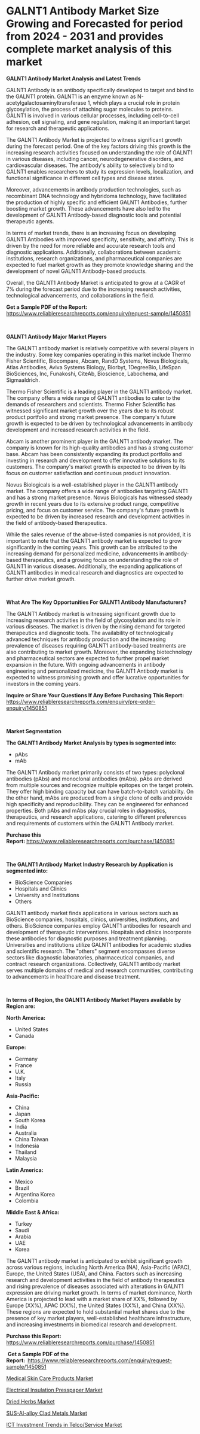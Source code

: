 <p><h1>GALNT1 Antibody Market Size Growing and Forecasted for period from 2024 - 2031 and provides complete market analysis of this market</h1></p><p><strong>GALNT1 Antibody Market Analysis and Latest Trends</strong></p>
<p><p>GALNT1 Antibody is an antibody specifically developed to target and bind to the GALNT1 protein. GALNT1 is an enzyme known as N-acetylgalactosaminyltransferase 1, which plays a crucial role in protein glycosylation, the process of attaching sugar molecules to proteins. GALNT1 is involved in various cellular processes, including cell-to-cell adhesion, cell signaling, and gene regulation, making it an important target for research and therapeutic applications.</p><p>The GALNT1 Antibody Market is projected to witness significant growth during the forecast period. One of the key factors driving this growth is the increasing research activities focused on understanding the role of GALNT1 in various diseases, including cancer, neurodegenerative disorders, and cardiovascular diseases. The antibody's ability to selectively bind to GALNT1 enables researchers to study its expression levels, localization, and functional significance in different cell types and disease states.</p><p>Moreover, advancements in antibody production technologies, such as recombinant DNA technology and hybridoma technology, have facilitated the production of highly specific and efficient GALNT1 Antibodies, further boosting market growth. These advancements have also led to the development of GALNT1 Antibody-based diagnostic tools and potential therapeutic agents.</p><p>In terms of market trends, there is an increasing focus on developing GALNT1 Antibodies with improved specificity, sensitivity, and affinity. This is driven by the need for more reliable and accurate research tools and diagnostic applications. Additionally, collaborations between academic institutions, research organizations, and pharmaceutical companies are expected to fuel market growth as they promote knowledge sharing and the development of novel GALNT1 Antibody-based products.</p><p>Overall, the GALNT1 Antibody Market is anticipated to grow at a CAGR of 7% during the forecast period due to the increasing research activities, technological advancements, and collaborations in the field.</p></p>
<p><strong>Get a Sample PDF of the Report:&nbsp;</strong> <a href="https://www.reliableresearchreports.com/enquiry/request-sample/1450851">https://www.reliableresearchreports.com/enquiry/request-sample/1450851</a></p>
<p>&nbsp;</p>
<p><strong>GALNT1 Antibody Major Market Players</strong></p>
<p><p>The GALNT1 antibody market is relatively competitive with several players in the industry. Some key companies operating in this market include Thermo Fisher Scientific, Biocompare, Abcam, RandD Systems, Novus Biologicals, Atlas Antibodies, Aviva Systems Biology, Biorbyt, 1DegreeBio, LifeSpan BioSciences, Inc, Funakoshi, CiteAb, Bioscience, Labochema, and Sigmaaldrich.</p><p>Thermo Fisher Scientific is a leading player in the GALNT1 antibody market. The company offers a wide range of GALNT1 antibodies to cater to the demands of researchers and scientists. Thermo Fisher Scientific has witnessed significant market growth over the years due to its robust product portfolio and strong market presence. The company's future growth is expected to be driven by technological advancements in antibody development and increased research activities in the field.</p><p>Abcam is another prominent player in the GALNT1 antibody market. The company is known for its high-quality antibodies and has a strong customer base. Abcam has been consistently expanding its product portfolio and investing in research and development to offer innovative solutions to its customers. The company's market growth is expected to be driven by its focus on customer satisfaction and continuous product innovation.</p><p>Novus Biologicals is a well-established player in the GALNT1 antibody market. The company offers a wide range of antibodies targeting GALNT1 and has a strong market presence. Novus Biologicals has witnessed steady growth in recent years due to its extensive product range, competitive pricing, and focus on customer service. The company's future growth is expected to be driven by increased research and development activities in the field of antibody-based therapeutics.</p><p>While the sales revenue of the above-listed companies is not provided, it is important to note that the GALNT1 antibody market is expected to grow significantly in the coming years. This growth can be attributed to the increasing demand for personalized medicine, advancements in antibody-based therapeutics, and a growing focus on understanding the role of GALNT1 in various diseases. Additionally, the expanding applications of GALNT1 antibodies in medical research and diagnostics are expected to further drive market growth.</p></p>
<p>&nbsp;</p>
<p><strong>What Are The Key Opportunities For GALNT1 Antibody Manufacturers?</strong></p>
<p><p>The GALNT1 Antibody market is witnessing significant growth due to increasing research activities in the field of glycosylation and its role in various diseases. The market is driven by the rising demand for targeted therapeutics and diagnostic tools. The availability of technologically advanced techniques for antibody production and the increasing prevalence of diseases requiring GALNT1 antibody-based treatments are also contributing to market growth. Moreover, the expanding biotechnology and pharmaceutical sectors are expected to further propel market expansion in the future. With ongoing advancements in antibody engineering and personalized medicine, the GALNT1 Antibody market is expected to witness promising growth and offer lucrative opportunities for investors in the coming years.</p></p>
<p><strong>Inquire or Share Your Questions If Any Before Purchasing This Report:</strong> <a href="https://www.reliableresearchreports.com/enquiry/pre-order-enquiry/1450851">https://www.reliableresearchreports.com/enquiry/pre-order-enquiry/1450851</a></p>
<p>&nbsp;</p>
<p><strong>Market Segmentation</strong></p>
<p><strong>The GALNT1 Antibody Market Analysis by types is segmented into:</strong></p>
<p><ul><li>pAbs</li><li>mAb</li></ul></p>
<p><p>The GALNT1 Antibody market primarily consists of two types: polyclonal antibodies (pAbs) and monoclonal antibodies (mAbs). pAbs are derived from multiple sources and recognize multiple epitopes on the target protein. They offer high binding capacity but can have batch-to-batch variability. On the other hand, mAbs are produced from a single clone of cells and provide high specificity and reproducibility. They can be engineered for enhanced properties. Both pAbs and mAbs play crucial roles in diagnostics, therapeutics, and research applications, catering to different preferences and requirements of customers within the GALNT1 Antibody market.</p></p>
<p><strong>Purchase this Report:&nbsp;</strong><a href="https://www.reliableresearchreports.com/purchase/1450851">https://www.reliableresearchreports.com/purchase/1450851</a></p>
<p>&nbsp;</p>
<p><strong>The GALNT1 Antibody Market Industry Research by Application is segmented into:</strong></p>
<p><ul><li>BioScience Companies</li><li>Hospitals and Clinics</li><li>University and Institutions</li><li>Others</li></ul></p>
<p><p>GALNT1 antibody market finds applications in various sectors such as BioScience companies, hospitals, clinics, universities, institutions, and others. BioScience companies employ GALNT1 antibodies for research and development of therapeutic interventions. Hospitals and clinics incorporate these antibodies for diagnostic purposes and treatment planning. Universities and institutions utilize GALNT1 antibodies for academic studies and scientific research. The "others" segment encompasses diverse sectors like diagnostic laboratories, pharmaceutical companies, and contract research organizations. Collectively, GALNT1 antibody market serves multiple domains of medical and research communities, contributing to advancements in healthcare and disease treatment.</p></p>
<p>&nbsp;</p>
<p><strong>In terms of Region, the GALNT1 Antibody Market Players available by Region are:</strong></p>
<p>
    <p> <strong> North America: </strong>
        <ul>
            <li>United States</li>
            <li>Canada</li>
        </ul>
        </p> 
    <p> <strong> Europe: </strong>
        <ul>
            <li>Germany</li>
            <li>France</li>
            <li>U.K.</li>
            <li>Italy</li>
            <li>Russia</li>
        </ul>
        </p> 
    <p> <strong> Asia-Pacific: </strong>
        <ul>
            <li>China</li>
            <li>Japan</li>
            <li>South Korea</li>
            <li>India</li>
            <li>Australia</li>
            <li>China Taiwan</li>
            <li>Indonesia</li>
            <li>Thailand</li>
            <li>Malaysia</li>
        </ul>
        </p> 
    <p> <strong> Latin America: </strong>
        <ul>
            <li>Mexico</li>
            <li>Brazil</li>
            <li>Argentina Korea</li>
            <li>Colombia</li>
        </ul>
        </p> 
    <p> <strong> Middle East & Africa: </strong>
        <ul>
            <li>Turkey</li>
            <li>Saudi</li>
            <li>Arabia</li>
            <li>UAE</li>
            <li>Korea</li>
        </ul>
    </p>
    </p>
<p><p>The GALNT1 antibody market is anticipated to exhibit significant growth across various regions, including North America (NA), Asia-Pacific (APAC), Europe, the United States (USA), and China. Factors such as increasing research and development activities in the field of antibody therapeutics and rising prevalence of diseases associated with alterations in GALNT1 expression are driving market growth. In terms of market dominance, North America is projected to lead with a market share of XX%, followed by Europe (XX%), APAC (XX%), the United States (XX%), and China (XX%). These regions are expected to hold substantial market shares due to the presence of key market players, well-established healthcare infrastructure, and increasing investments in biomedical research and development.</p></p>
<p><strong>Purchase this Report: </strong><a href="https://www.reliableresearchreports.com/purchase/1450851">https://www.reliableresearchreports.com/purchase/1450851</a></p>
<p>&nbsp;<strong>Get a Sample PDF of the Report:&nbsp;&nbsp;</strong><a href="https://www.reliableresearchreports.com/enquiry/request-sample/1450851">https://www.reliableresearchreports.com/enquiry/request-sample/1450851</a></p>
<p><strong></strong></p>
<p><p><a href="https://github.com/aliciawhite5576/Market-Research-Report-List-2/blob/main/medical-skin-care-products-market.md">Medical Skin Care Products Market</a></p><p><a href="https://medium.com/@andrewhills1925/electrical-insulation-presspaper-market-trends-and-market-analysis-forecasted-for-period-2024-2031-1dd60b234d74">Electrical Insulation Presspaper Market</a></p><p><a href="https://github.com/provorikovar/Market-Research-Report-List-2/blob/main/dried-herbs-market.md">Dried Herbs Market</a></p><p><a href="https://medium.com/@andrewhills1925/sus-al-alloy-clad-metals-market-size-cagr-trends-2024-2030-6c730604d8d3">SUS-Al-alloy Clad Metals Market</a></p><p><a href="https://medium.com/@andrewhills1925/ict-investment-trends-in-telco-service-market-the-key-to-successful-business-strategy-forecast-d32403651152">ICT Investment Trends in Telco/Service Market</a></p></p>
